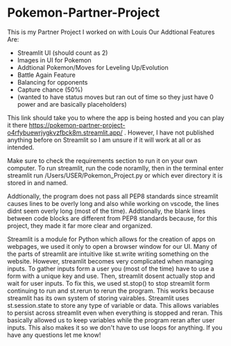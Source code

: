 # Pokemon-Partner-Project
This is my Partner Project I worked on with Louis
Our Addtional Features Are:
- Streamlit UI (should count as 2)
- Images in UI for Pokemon
- Addtional Pokemon/Moves for Leveling Up/Evolution
- Battle Again Feature
- Balancing for opponents
- Capture chance (50%)
- (wanted to have status moves but ran out of time so they just have 0 power and are basically placeholders)
  
This link should take you to where the app is being hosted and you can play it there https://pokemon-partner-project-o4rfybuewrjygkvzfbck8m.streamlit.app/ . However, I have not published anything before on Streamlit so I am unsure if it will work at all or as intended.

Make sure to check the requirements section to run it on your own computer.
To run streamlit, run the code noramlly, then in the terminal enter streamlit run /Users/USER/Pokemon_Project.py or which ever directory it is stored in and named.

Addtionally, the program does not pass all PEP8 standards since streamlit causes lines to be overly long and also while working on vscode, the lines didnt seem overly long (most of the time). Addtionally, the blank lines between code blocks are different from PEP8 standards because, for this project, they made it far more clear and organized.

Streamlit is a module for Python which allows for the creation of apps on webpages, we used it only to open a browser window for our UI. Many of the parts of streamlit are intuitive like st.write writing something on the website. However, streamlit becomes very complicated when managing inputs. To gather inputs form a user you (most of the time) have to use a form with a unique key and use. Then, streamlit dosent actually stop and wait for user inputs. To fix this, we used st.stop() to stop streamlit form continuing to run and st.rerun to rerun the program. This works because streamlit has its own system of storing vairables. Streamlit uses st.session.state to store any type of variable or data. This allows variables to persist across streamlit even when everything is stopped and reran. This basically allowed us to keep variables while the program reran after user inputs. This also makes it so we don't have to use loops for anything.
If you have any questions let me know!

